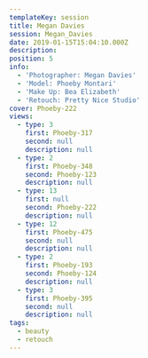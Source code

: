 ```yaml
---
templateKey: session
title: Megan Davies
session: Megan_Davies
date: 2019-01-15T15:04:10.000Z
description:
position: 5
info:
  - 'Photographer: Megan Davies'
  - 'Model: Phoeby Montari'
  - 'Make Up: Bea Elizabeth'
  - 'Retouch: Pretty Nice Studio'
cover: Phoeby-222
views:
  - type: 3
    first: Phoeby-317
    second: null
    description: null
  - type: 2
    first: Phoeby-348
    second: Phoeby-123
    description: null
  - type: 13
    first: null
    second: Phoeby-222
    description: null
  - type: 12
    first: Phoeby-475
    second: null
    description: null
  - type: 2
    first: Phoeby-193
    second: Phoeby-124
    description: null
  - type: 3
    first: Phoeby-395
    second: null
    description: null
tags:
  - beauty
  - retouch
---
```

